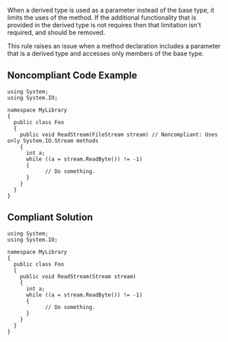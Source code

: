 
When a derived type is used as a parameter instead of the base type, it limits the uses of the method. If the additional functionality that is<br>provided in the derived type is not requires then that limitation isn't required, and should be removed.

This rule raises an issue when a method declaration includes a parameter that is a derived type and accesses only members of the base type.

## Noncompliant Code Example


    using System;
    using System.IO;
    
    namespace MyLibrary
    {
      public class Foo
      {
        public void ReadStream(FileStream stream) // Noncompliant: Uses only System.IO.Stream methods
        {
          int a;
          while ((a = stream.ReadByte()) != -1)
          {
                // Do something.
          }
        }
      }
    }


## Compliant Solution


    using System;
    using System.IO;
    
    namespace MyLibrary
    {
      public class Foo
      {
        public void ReadStream(Stream stream)
        {
          int a;
          while ((a = stream.ReadByte()) != -1)
          {
                // Do something.
          }
        }
      }
    }

